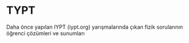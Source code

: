 # TYPT
Daha önce yapılan IYPT (iypt.org) yarışmalarında çıkan fizik sorularının öğrenci çözümleri ve sunumları 
